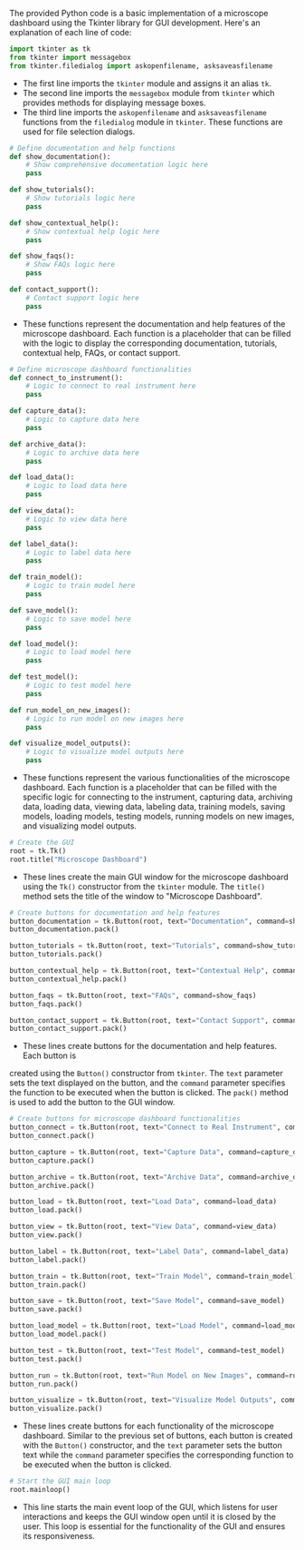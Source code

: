 The provided Python code is a basic implementation of a microscope dashboard using the Tkinter library for GUI development. Here's an explanation of each line of code:

```python
import tkinter as tk
from tkinter import messagebox
from tkinter.filedialog import askopenfilename, asksaveasfilename
```
- The first line imports the `tkinter` module and assigns it an alias `tk`.
- The second line imports the `messagebox` module from `tkinter` which provides methods for displaying message boxes.
- The third line imports the `askopenfilename` and `asksaveasfilename` functions from the `filedialog` module in `tkinter`. These functions are used for file selection dialogs.

```python
# Define documentation and help functions
def show_documentation():
    # Show comprehensive documentation logic here
    pass

def show_tutorials():
    # Show tutorials logic here
    pass

def show_contextual_help():
    # Show contextual help logic here
    pass

def show_faqs():
    # Show FAQs logic here
    pass

def contact_support():
    # Contact support logic here
    pass
```
- These functions represent the documentation and help features of the microscope dashboard. Each function is a placeholder that can be filled with the logic to display the corresponding documentation, tutorials, contextual help, FAQs, or contact support.

```python
# Define microscope dashboard functionalities
def connect_to_instrument():
    # Logic to connect to real instrument here
    pass

def capture_data():
    # Logic to capture data here
    pass

def archive_data():
    # Logic to archive data here
    pass

def load_data():
    # Logic to load data here
    pass

def view_data():
    # Logic to view data here
    pass

def label_data():
    # Logic to label data here
    pass

def train_model():
    # Logic to train model here
    pass

def save_model():
    # Logic to save model here
    pass

def load_model():
    # Logic to load model here
    pass

def test_model():
    # Logic to test model here
    pass

def run_model_on_new_images():
    # Logic to run model on new images here
    pass

def visualize_model_outputs():
    # Logic to visualize model outputs here
    pass
```
- These functions represent the various functionalities of the microscope dashboard. Each function is a placeholder that can be filled with the specific logic for connecting to the instrument, capturing data, archiving data, loading data, viewing data, labeling data, training models, saving models, loading models, testing models, running models on new images, and visualizing model outputs.

```python
# Create the GUI
root = tk.Tk()
root.title("Microscope Dashboard")
```
- These lines create the main GUI window for the microscope dashboard using the `Tk()` constructor from the `tkinter` module. The `title()` method sets the title of the window to "Microscope Dashboard".

```python
# Create buttons for documentation and help features
button_documentation = tk.Button(root, text="Documentation", command=show_documentation)
button_documentation.pack()

button_tutorials = tk.Button(root, text="Tutorials", command=show_tutorials)
button_tutorials.pack()

button_contextual_help = tk.Button(root, text="Contextual Help", command=show_contextual_help)
button_contextual_help.pack()

button_faqs = tk.Button(root, text="FAQs", command=show_faqs)
button_faqs.pack()

button_contact_support = tk.Button(root, text="Contact Support", command=contact_support)
button_contact_support.pack()
```
- These lines create buttons for the documentation and help features. Each button is

 created using the `Button()` constructor from `tkinter`. The `text` parameter sets the text displayed on the button, and the `command` parameter specifies the function to be executed when the button is clicked. The `pack()` method is used to add the button to the GUI window.

```python
# Create buttons for microscope dashboard functionalities
button_connect = tk.Button(root, text="Connect to Real Instrument", command=connect_to_instrument)
button_connect.pack()

button_capture = tk.Button(root, text="Capture Data", command=capture_data)
button_capture.pack()

button_archive = tk.Button(root, text="Archive Data", command=archive_data)
button_archive.pack()

button_load = tk.Button(root, text="Load Data", command=load_data)
button_load.pack()

button_view = tk.Button(root, text="View Data", command=view_data)
button_view.pack()

button_label = tk.Button(root, text="Label Data", command=label_data)
button_label.pack()

button_train = tk.Button(root, text="Train Model", command=train_model)
button_train.pack()

button_save = tk.Button(root, text="Save Model", command=save_model)
button_save.pack()

button_load_model = tk.Button(root, text="Load Model", command=load_model)
button_load_model.pack()

button_test = tk.Button(root, text="Test Model", command=test_model)
button_test.pack()

button_run = tk.Button(root, text="Run Model on New Images", command=run_model_on_new_images)
button_run.pack()

button_visualize = tk.Button(root, text="Visualize Model Outputs", command=visualize_model_outputs)
button_visualize.pack()
```
- These lines create buttons for each functionality of the microscope dashboard. Similar to the previous set of buttons, each button is created with the `Button()` constructor, and the `text` parameter sets the button text while the `command` parameter specifies the corresponding function to be executed when the button is clicked.

```python
# Start the GUI main loop
root.mainloop()
```
- This line starts the main event loop of the GUI, which listens for user interactions and keeps the GUI window open until it is closed by the user. This loop is essential for the functionality of the GUI and ensures its responsiveness.
